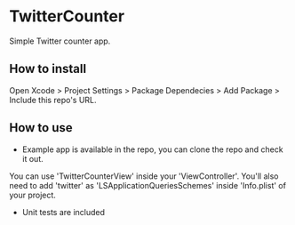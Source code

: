 # TwitterCounter

Simple Twitter counter app.

## How to install

Open Xcode > Project Settings > Package Dependecies > Add Package > Include this repo's URL.

## How to use

* Example app is available in the repo, you can clone the repo and check it out.

You can use 'TwitterCounterView' inside your 'ViewController'. You'll also need to add 'twitter' as 'LSApplicationQueriesSchemes' inside 'Info.plist' of your project.

* Unit tests are included
